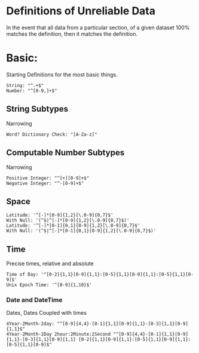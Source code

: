 # Definitions of Unreliable Data

In the event that all data from a particular section, of a given dataset 100% matches the definition, then it matches the definition.

# Basic:
Starting Definitions for the most basic things.
```
String: "^.+$"
Number: "^[0-9,]+$"
```
## String Subtypes
Narrowing
```
Word? Dictionary Check: "[A-Za-z]"
```
## Computable Number Subtypes
Narrowing
```
Positive Integer: "^[+][0-9]+$"
Negative Integer: "^-[0-9]+$"
```
## Space
```
Latitude: '^[-]*[0-9]{1,2}[\.0-9]{0,7}$'
With Null: '(^$|^[-]*[0-9]{1,2}[\.0-9]{0,7}$)'
Latitude: '^[-]*[0-1]{0,1}[0-9]{1,2}[\.0-9]{0,7}$'
With Null: '(^$|^[-]*[0-1]{0,1}[0-9]{1,2}[\.0-9]{0,7}$)'
```
## Time
Precise times, relative and absolute
```
Time of Day: '^[0-2]{1,1}[0-9]{1,1}:[0-5]{1,1}[0-9]{1,1}:[0-5]{1,1}[0-9]$'
Unix Epoch Time: '^[0-9]{1,10}$'
```

### Date and DateTime
Dates, Dates Coupled with times
```
4Year-2Month-2day: "^[0-9]{4,4}-[0-1]{1,1}[0-9]{1,1}-[0-3]{1,1}[0-9]{1,1}$"
4Year-2Month-2Day 2hour:2Minute:2Second "^[0-9]{4,4}-[0-1]{1,1}[0-9]{1,1}-[0-3]{1,1}[0-9]{1,1} [0-2]{1,1}[0-9]{1,1}:[0-5]{1,1}[0-9]{1,1}:[0-5]{1,1}[0-9]$"
```

